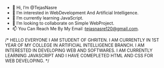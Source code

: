 - 👋 Hi, I’m @TejasNasre
- 👀 I’m interested in WebDevelopment And Artificial Intelligence.
- 🌱 I’m currently learning JavaScript.
- 💞️ I’m looking to collaborate on Simple WebProject.
- 📫 You Can Reach Me By My Email :tejasnasre120@gmail.com.

/*
HELLO EVERYONE I AM STUDENT OF GHRITEN.
I AM CURRENTLY IN 1ST YEAR OF MY COLLEGE IN ARTIFICIAL INTELLIGENCE BRANCH.
I AM INTERESTED IN DEVELOPING WEB AND SOFTWARES.
I AM CURRENTLY LEARNING JAVASCRIPT AND I HAVE COMEPLETED HTML AND CSS FOR WEB DEVELOPING.
*/
